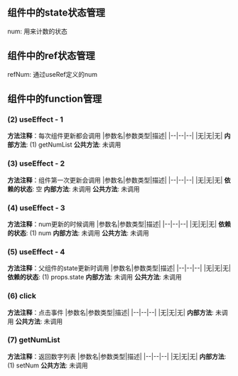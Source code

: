 ## 组件中的state状态管理
num:  用来计数的状态
## 组件中的ref状态管理
refNum:  通过useRef定义的num
## 组件中的function管理
### (2) useEffect - 1
**方法注释**：每次组件更新都会调用
|参数名|参数类型|描述|
|--|--|--|
|无|无|无|
**内部方法**: 
 (1) getNumList
**公共方法**: 未调用
### (3) useEffect - 2
**方法注释**：组件第一次更新会调用
|参数名|参数类型|描述|
|--|--|--|
|无|无|无|
**依赖的状态**: 空
**内部方法**: 未调用
**公共方法**: 未调用
### (4) useEffect - 3
**方法注释**：num更新的时候调用
|参数名|参数类型|描述|
|--|--|--|
|无|无|无|
**依赖的状态**: 
 (1) num
**内部方法**: 未调用
**公共方法**: 未调用
### (5) useEffect - 4
**方法注释**：父组件的state更新时调用
|参数名|参数类型|描述|
|--|--|--|
|无|无|无|
**依赖的状态**: 
 (1) props.state
**内部方法**: 未调用
**公共方法**: 未调用
### (6) click
**方法注释**：点击事件
|参数名|参数类型|描述|
|--|--|--|
|无|无|无|
**内部方法**: 未调用
**公共方法**: 未调用
### (7) getNumList
**方法注释**：返回数字列表
|参数名|参数类型|描述|
|--|--|--|
|无|无|无|
**内部方法**: 
 (1) setNum
**公共方法**: 未调用
